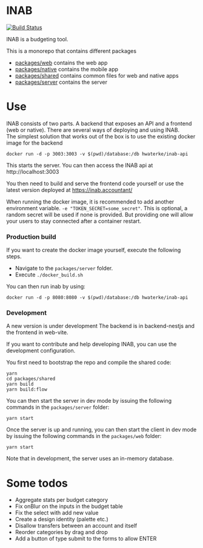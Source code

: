# INAB

[![Build Status](https://travis-ci.org/hwaterke/inab.svg?branch=develop)](https://travis-ci.org/hwaterke/inab)

INAB is a budgeting tool.

This is a monorepo that contains different packages

- [packages/web](packages/web) contains the web app
- [packages/native](packages/native) contains the mobile app
- [packages/shared](packages/shared) contains common files for web and native
  apps
- [packages/server](packages/server) contains the server

# Use

INAB consists of two parts. A backend that exposes an API and a frontend (web or
native). There are several ways of deploying and using INAB.  
The simplest solution that works out of the box is to use the existing docker
image for the backend

```
docker run -d -p 3003:3003 -v $(pwd)/database:/db hwaterke/inab-api
```

This starts the server. You can then access the INAB api at
http://localhost:3003

You then need to build and serve the frontend code yourself or use the latest
version deployed at https://inab.accountant/

When running the docker image, it is recommended to add another environment
variable. `-e "TOKEN_SECRET=some_secret"`. This is optional, a random secret
will be used if none is provided. But providing one will allow your users to
stay connected after a container restart.

### Production build

If you want to create the docker image yourself, execute the following steps.

- Navigate to the `packages/server` folder.
- Execute `./docker_build.sh`

You can then run inab by using:

```
docker run -d -p 8080:8080 -v $(pwd)/database:/db hwaterke/inab-api
```

### Development

A new version is under development The backend is in backend-nestjs and the
frontend in web-vite.

If you want to contribute and help developing INAB, you can use the development
configuration.

You first need to bootstrap the repo and compile the shared code:

```
yarn
cd packages/shared
yarn build
yarn build:flow
```

You can then start the server in dev mode by issuing the following commands in
the `packages/server` folder:

```
yarn start
```

Once the server is up and running, you can then start the client in dev mode by
issuing the following commands in the `packages/web` folder:

```
yarn start
```

Note that in development, the server uses an in-memory database.

# Some todos

- Aggregate stats per budget category
- Fix onBlur on the inputs in the budget table
- Fix the select with add new value
- Create a design identity (palette etc.)
- Disallow transfers between an account and itself
- Reorder categories by drag and drop
- Add a button of type submit to the forms to allow ENTER
